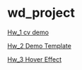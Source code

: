 # wd_project
[Hw_1 cv demo](https://maxcon-ai.github.io/wd_project)

[Hw_2 Demo Template](https://maxcon-ai.github.io/wd_project/hw2_templete/index.html)

[Hw_3 Hover Effect](https://maxcon-ai.github.io/wd_project/hw3_hovereffect/index.html)
